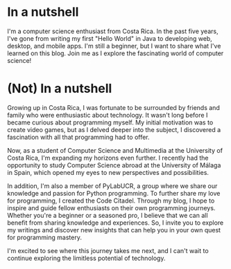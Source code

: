 # In a nutshell

I'm a computer science enthusiast from Costa Rica. In the past five years, I've gone from writing my first "Hello World" in Java to developing web, desktop, and mobile apps. I'm still a beginner, but I want to share what I've learned on this blog. Join me as I explore the fascinating world of computer science!

# (Not) In a nutshell

Growing up in Costa Rica, I was fortunate to be surrounded by friends and family who were enthusiastic about technology. It wasn't long before I became curious about programming myself. My initial motivation was to create video games, but as I delved deeper into the subject, I discovered a fascination with all that programming had to offer.

Now, as a student of Computer Science and Multimedia at the University of Costa Rica, I'm expanding my horizons even further. I recently had the opportunity to study Computer Science abroad at the University of Málaga in Spain, which opened my eyes to new perspectives and possibilities.

In addition, I'm also a member of PyLabUCR, a group where we share our knowledge and passion for Python programming.
To further share my love for programming, I created the Code Citadel. Through my blog, I hope to inspire and guide fellow enthusiasts on their own programming journeys. Whether you're a beginner or a seasoned pro, I believe that we can all benefit from sharing knowledge and experiences. So, I invite you to explore my writings and discover new insights that can help you in your own quest for programming mastery.

I'm excited to see where this journey takes me next, and I can't wait to continue exploring the limitless potential of technology.
